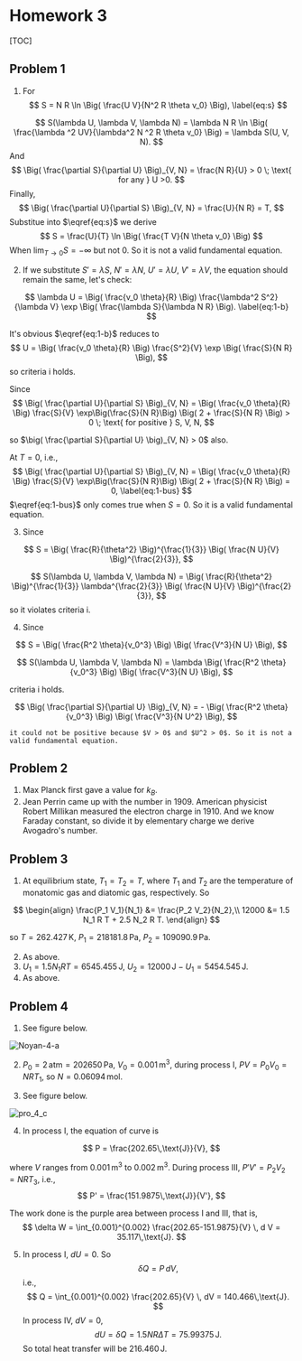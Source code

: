 # Homework 3

[TOC]

## Problem 1

1. For
  $$
  S = N R \ln \Big( \frac{U V}{N^2 R \theta v_0} \Big), \label{eq:s}
  $$

  $$
  S(\lambda U, \lambda V, \lambda N) = \lambda N R \ln \Big( \frac{\lambda ^2 UV}{\lambda^2 N ^2 R \theta v_0} \Big) = \lambda S(U, V, N).
  $$
  And
  $$
  \Big( \frac{\partial S}{\partial U} \Big)_{V, N} = \frac{N R}{U} > 0 \; \text{ for any } U >0.
  $$
  Finally,
  $$
  \Big( \frac{\partial U}{\partial S} \Big)_{V, N} = \frac{U}{N R} = T,
  $$
  Substitue into $\eqref{eq:s}$ we derive
  $$
  S = \frac{U}{T} \ln \Big( \frac{T V}{N \theta v_0} \Big)
  $$
  When $\displaystyle \lim_{T \rightarrow 0} S = -\infty$ but not $0$. So it is not a valid fundamental equation.

2. If we substitute $S' = \lambda S$, $N' = \lambda N$, $U' = \lambda U$, $V' = \lambda V$, the equation should remain the same, let's check:

  $$
  \lambda U = \Big( \frac{v_0 \theta}{R} \Big) \frac{\lambda^2 S^2}{\lambda V} \exp \Big( \frac{\lambda S}{\lambda N R} \Big). \label{eq:1-b}
  $$

  It's obvious $\eqref{eq:1-b}$ reduces to
  $$
  U = \Big( \frac{v_0 \theta}{R} \Big) \frac{S^2}{V} \exp \Big( \frac{S}{N R} \Big),
  $$
  so criteria i holds.

  Since
  $$
    \Big( \frac{\partial U}{\partial S} \Big)_{V, N} = \Big( \frac{v_0 \theta}{R} \Big) \frac{S}{V} \exp\Big(\frac{S}{N R}\Big) \Big( 2 + \frac{S}{N R} \Big) > 0 \; \text{ for positive } S, V, N,
  $$

  so $\big( \frac{\partial S}{\partial U} \big)_{V, N}  > 0$ also.

  At $T = 0$, i.e.,
  $$
  \Big( \frac{\partial U}{\partial S} \Big)_{V, N} = \Big( \frac{v_0 \theta}{R} \Big) \frac{S}{V} \exp\Big(\frac{S}{N R}\Big) \Big( 2 + \frac{S}{N R} \Big) = 0, \label{eq:1-bus}
  $$
  $\eqref{eq:1-bus}$ only comes true when $S = 0$. So it is a valid fundamental equation.

3. Since

  $$
  S = \Big( \frac{R}{\theta^2} \Big)^{\frac{1}{3}} \Big( \frac{N U}{V} \Big)^{\frac{2}{3}},
  $$

  $$
  S(\lambda U, \lambda V, \lambda N) = \Big( \frac{R}{\theta^2} \Big)^{\frac{1}{3}} \lambda^{\frac{2}{3}} \Big( \frac{N U}{V} \Big)^{\frac{2}{3}},
  $$
  so it violates criteria i.

4. Since

  $$
  S = \Big( \frac{R^2 \theta}{v_0^3} \Big) \Big( \frac{V^3}{N U} \Big),
  $$

  $$
  S(\lambda U, \lambda V, \lambda N) = \lambda \Big( \frac{R^2 \theta}{v_0^3} \Big) \Big( \frac{V^3}{N U} \Big),
  $$


  criteria i holds.

$$
    \Big( \frac{\partial S}{\partial U} \Big)_{V, N} = - \Big( \frac{R^2 \theta}{v_0^3} \Big) \Big( \frac{V^3}{N U^2} \Big),
$$

  	it could not be positive because $V > 0$ and $U^2 > 0$. So it is not a valid fundamental equation.

## Problem 2

1. Max Planck first gave a value for $k_B$.
2. Jean Perrin came up with the number in 1909. American physicist Robert Millikan measured the electron charge in 1910. And we know Faraday constant, so divide it by elementary charge we derive Avogadro's number.

## Problem 3

1. At equilibrium state, $T_1 = T_2 = T$, where $T_1$ and $T_2$ are the temperature of monatomic gas and diatomic gas, respectively. So

  $$
  \begin{align}
  \frac{P_1 V_1}{N_1} &= \frac{P_2 V_2}{N_2},\\
  12000 &= 1.5 N_1 R T + 2.5 N_2 R T.
  \end{align}
  $$

  so $T = 262.427 \,\text{K}$, $P_1 = 218181.8\,\text{Pa}$, $P_2 = 109090.9\,\text{Pa}$.

2. As above.
3. $U_1 = 1.5 N_1 R T = 6545.455 \,\text{J}$, $U_2 = 12000\,\text{J} - U_1 = 5454.545 \,\text{J}$.
4. As above.

## Problem 4

1. See figure below.

  ![Noyan-4-a](http://i.imgur.com/938Iima.png)

2. $P_0 = 2\, \text{atm} = 202650\,\text{Pa}$, $V_0 = 0.001 \,\text{m}^3$, during process I, $PV = P_0 V_0 = N R T_1$, so $N = 0.06094 \,\text{mol}$.

3. See figure below.

  ![pro_4_c](http://i.imgur.com/8gUJVeC.png)

4. In process I, the equation of curve is

  $$
  P = \frac{202.65\,\text{J}}{V},
  $$

  where $V$ ranges from $0.001 \,\text{m}^3$ to $0.002\,\text{m}^3$.
  During process III, $P'V' = P_2 V_2 = N R T_3$, i.e.,
  $$
  P' = \frac{151.9875\,\text{J}}{V'},
  $$

  The work done is the purple area between process I and III, that is,
  $$
  \delta W = \int_{0.001}^{0.002}  \frac{202.65-151.9875}{V} \, d V = 35.117\,\text{J}.
  $$

5. In process I, $dU = 0$. So
  $$
  \delta Q = P \, dV,
  $$
  i.e.,
  $$
  Q = \int_{0.001}^{0.002} \frac{202.65}{V} \, dV = 140.466\,\text{J}.
  $$
  In process IV, $dV =0$,
  $$
  dU = \delta Q = 1.5 N R \Delta T = 75.99375\,\text{J}.
  $$
  So total heat transfer will be $216.460\,\text{J}$.
